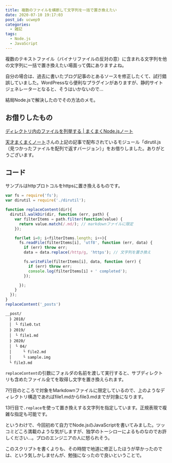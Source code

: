 ```yaml
---
title: 複数のファイルを横断して文字列を一括で置き換えたい
date: 2020-07-10 19:17:03
post_id: ucwep9
categories:
  - 雑記
tags:
  - Node.js
  - JavaScript
---
```


複数のテキストファイル（バイナリファイルの反対の意）に含まれる文字列を他の文字列に一括で置き換えたい場面って偶にありますよね。

<!-- more -->

自分の場合は、過去に書いたブログ記事のとあるソースを修正したくて、試行錯誤していました。WordPressなら便利なプラグインがありますが、静的サイトジェネレーターとなると、そうはいかないので...

結局Node.jsで解決したのでその方法のメモ。


## お借りしたもの

[ディレクトリ内のファイルを列挙する | まくまくNode.jsノート](https://maku77.github.io/nodejs/io/walk-dir.html)

[天才まくまくノート](https://maku77.github.io/)さんの上記の記事で配布されているモジュール「dirutil.js（見つかったファイルを配列で返すバージョン）」をお借りしました。ありがとうございます。

## コード

サンプルはhttpプロトコルをhttpsに置き換えるものです。

```javascript
var fs = require('fs');
var dirutil = require('./dirutil');

function replaceContent(dir){
  dirutil.walkDir(dir, function (err, path) {
    var filterItems = path.filter(function(value) {
      return value.match(/.md/); // markdownファイルに限定
    });

    for(let i=0; i<filterItems.length; i++){
      fs.readFile(filterItems[i], 'utf8', function (err, data) {
        if (err) throw err;
        data = data.replace(/http/g, 'https'); // 文字列を置き換え

        fs.writeFile(filterItems[i], data, function (err) {
          if (err) throw err;
          console.log(filterItems[i] + ' completed');
        });

      });
    }
  });
}
replaceContent('_posts')
```

```plaintext
__post/
　├ 2018/
　│　└ file0.txt
　├ 2019/
　│　└ file1.md
　├ 2020/
　│　└ 04/
　│　　　└ file2.md
　│　　　└ sample.img
　└ file3.md
```

`replaceContent`の引数にフォルダの名前を渡して実行すると、サブディレクトリも含めたファイル全てを取得し文字を置き換えられます。

7行目のところで対象をMarkdownファイルに限定しているので、上のようなディレクトリ構造であればfile1.mdからfile3.mdまでが対象になります。

13行目で`.replace`を使って置き換えする文字列を指定しています。正規表現で複雑な指定も可能です。

というわけで、今回初めて自力でNode.jsのJavaScriptを書いてみました。ツッコミどころ満載のような気がしますが、独学のトーシローによるものなのでお許しください...。プロのエンジニアの人に怒られそう。

このスクリプトを書くよりも、その時間で地道に修正したほうが早かったのでは、という気しかしませんが、勉強になったので良いということで。
